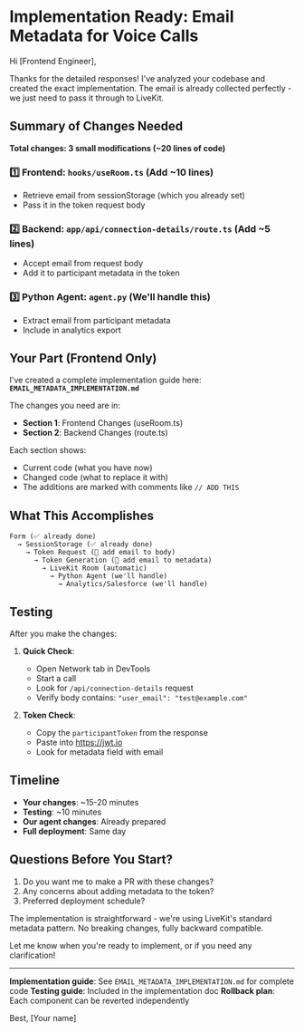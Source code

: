 # Implementation Ready: Email Metadata for Voice Calls

Hi [Frontend Engineer],

Thanks for the detailed responses! I've analyzed your codebase and created the exact implementation. The email is already collected perfectly - we just need to pass it through to LiveKit.

## Summary of Changes Needed

**Total changes: 3 small modifications (~20 lines of code)**

### 1️⃣ Frontend: `hooks/useRoom.ts` (Add ~10 lines)
- Retrieve email from sessionStorage (which you already set)
- Pass it in the token request body

### 2️⃣ Backend: `app/api/connection-details/route.ts` (Add ~5 lines)
- Accept email from request body
- Add it to participant metadata in the token

### 3️⃣ Python Agent: `agent.py` (We'll handle this)
- Extract email from participant metadata
- Include in analytics export

## Your Part (Frontend Only)

I've created a complete implementation guide here:
**`EMAIL_METADATA_IMPLEMENTATION.md`**

The changes you need are in:
- **Section 1**: Frontend Changes (useRoom.ts)
- **Section 2**: Backend Changes (route.ts)

Each section shows:
- Current code (what you have now)
- Changed code (what to replace it with)
- The additions are marked with comments like `// ADD THIS`

## What This Accomplishes

```
Form (✅ already done)
  → SessionStorage (✅ already done)
    → Token Request (🔧 add email to body)
      → Token Generation (🔧 add email to metadata)
        → LiveKit Room (automatic)
          → Python Agent (we'll handle)
            → Analytics/Salesforce (we'll handle)
```

## Testing

After you make the changes:

1. **Quick Check**:
   - Open Network tab in DevTools
   - Start a call
   - Look for `/api/connection-details` request
   - Verify body contains: `"user_email": "test@example.com"`

2. **Token Check**:
   - Copy the `participantToken` from the response
   - Paste into https://jwt.io
   - Look for metadata field with email

## Timeline

- **Your changes**: ~15-20 minutes
- **Testing**: ~10 minutes
- **Our agent changes**: Already prepared
- **Full deployment**: Same day

## Questions Before You Start?

1. Do you want me to make a PR with these changes?
2. Any concerns about adding metadata to the token?
3. Preferred deployment schedule?

The implementation is straightforward - we're using LiveKit's standard metadata pattern. No breaking changes, fully backward compatible.

Let me know when you're ready to implement, or if you need any clarification!

---

**Implementation guide**: See `EMAIL_METADATA_IMPLEMENTATION.md` for complete code
**Testing guide**: Included in the implementation doc
**Rollback plan**: Each component can be reverted independently

Best,
[Your name]
